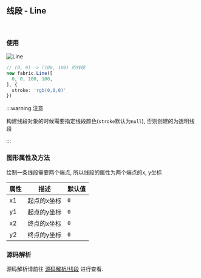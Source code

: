 ## 线段 - Line
<br/>

### 使用

<Image src="https://s2.loli.net/2022/11/30/1R473TblgaAhyeZ.png" title="Line" />

```ts
// (0, 0) -> (100, 100) 的线段
new fabric.Line([
  0, 0, 100, 100,
], {
  stroke: 'rgb(0,0,0)'
})
```

:::warning 注意

构建线段对象的时候需要指定线段颜色(`stroke`默认为`null`), 否则创建的为透明线段

:::

### 图形属性及方法

绘制一条线段需要两个端点, 所以线段的属性为两个端点的x, y坐标

| 属性  | 描述     | 默认值 |
|-----|--------|-----|
| x1  | 起点的x坐标 | `0` |
| y1  | 起点的y坐标 | `0` |
| x2  | 终点的x坐标 | `0` |
| y2  | 终点的y坐标 | `0` |

### 源码解析

源码解析请前往 [源码解析/线段](/fabric/source/line.md) 进行查看.
